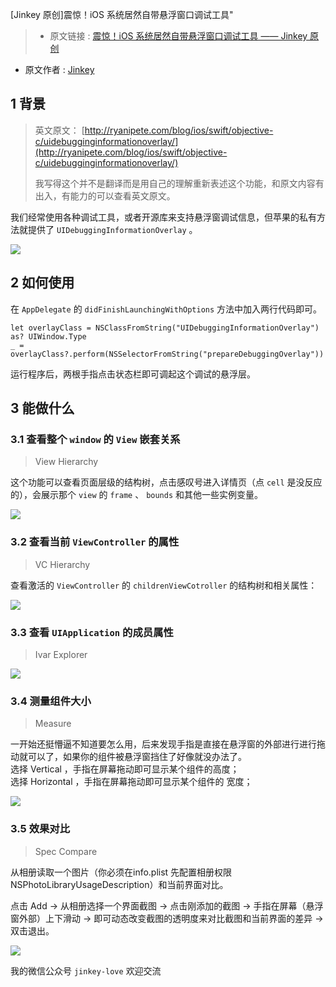 [Jinkey 原创]震惊！iOS 系统居然自带悬浮窗口调试工具"


>* 原文链接 : [震惊！iOS 系统居然自带悬浮窗口调试工具 —— Jinkey 原创](http://www.jianshu.com/p/736353b5cfaf?utm_campaign=hugo&utm_medium=reader_share&utm_content=note&utm_source=weixin-friends&from=singlemessage&isappinstalled=1)
* 原文作者 : [Jinkey](http://www.jianshu.com/u/8354f5625fe4)



## 1 背景

> 英文原文：
[http://ryanipete.com/blog/ios/swift/objective-c/uidebugginginformationoverlay/](http://ryanipete.com/blog/ios/swift/objective-c/uidebugginginformationoverlay/)
>
> 我写得这个并不是翻译而是用自己的理解重新表述这个功能，和原文内容有出入，有能力的可以查看英文原文。

我们经常使用各种调试工具，或者开源库来支持悬浮窗调试信息，但苹果的私有方法就提供了 `UIDebuggingInformationOverlay` 。

![](http://upload-images.jianshu.io/upload_images/854231-2ef0080f4eea8935.png?imageMogr2/auto-orient/strip%7CimageView2/2/w/1240)



## 2 如何使用

在 `AppDelegate` 的 `didFinishLaunchingWithOptions` 方法中加入两行代码即可。

    
    let overlayClass = NSClassFromString("UIDebuggingInformationOverlay") as? UIWindow.Type
    _ = overlayClass?.perform(NSSelectorFromString("prepareDebuggingOverlay"))

运行程序后，两根手指点击状态栏即可调起这个调试的悬浮层。

## 3 能做什么

### 3.1 查看整个 `window` 的 `View` 嵌套关系

> View Hierarchy

这个功能可以查看页面层级的结构树，点击感叹号进入详情页（点 `cell`  是没反应的），会展示那个 `view` 的 `frame` 、 `bounds` 和其他一些实例变量。

![](http://upload-images.jianshu.io/upload_images/854231-66b7d3e56dd27cff.png?imageMogr2/auto-orient/strip%7CimageView2/2/w/1240)

### 3.2 查看当前 `ViewController` 的属性

> VC Hierarchy

查看激活的 `ViewController` 的 `childrenViewCotroller` 的结构树和相关属性：

![](http://upload-images.jianshu.io/upload_images/854231-bbae2392b4a80173.png?imageMogr2/auto-orient/strip%7CimageView2/2/w/1240)

### 3.3 查看 `UIApplication` 的成员属性

> Ivar Explorer

![](http://upload-images.jianshu.io/upload_images/854231-04044fb28c7d6910.png?imageMogr2/auto-orient/strip%7CimageView2/2/w/1240)

### 3.4 测量组件大小

> Measure

一开始还挺懵逼不知道要怎么用，后来发现手指是直接在悬浮窗的外部进行进行拖动就可以了，如果你的组件被悬浮窗挡住了好像就没办法了。<br>
选择 Vertical ，手指在屏幕拖动即可显示某个组件的高度；<br>
选择 Horizontal ，手指在屏幕拖动即可显示某个组件的 宽度；

![](http://upload-images.jianshu.io/upload_images/854231-7f0f0d183cc50196.png?imageMogr2/auto-orient/strip%7CimageView2/2/w/1240)

### 3.5 效果对比

> Spec Compare

从相册读取一个图片（你必须在info.plist 先配置相册权限NSPhotoLibraryUsageDescription）和当前界面对比。

点击 Add -> 从相册选择一个界面截图 -> 点击刚添加的截图 -> 手指在屏幕（悬浮窗外部）上下滑动 -> 即可动态改变截图的透明度来对比截图和当前界面的差异 -> 双击退出。

![](http://upload-images.jianshu.io/upload_images/854231-d8eae18f88927c88.png?imageMogr2/auto-orient/strip%7CimageView2/2/w/1240)

我的微信公众号 `jinkey-love` 欢迎交流
